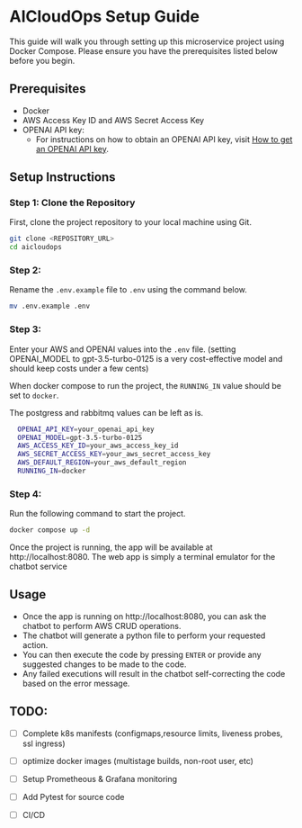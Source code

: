 # AICloudOps Setup Guide

This guide will walk you through setting up this microservice project using Docker Compose. Please ensure you have the prerequisites listed below before you begin.

## Prerequisites

- Docker
- AWS Access Key ID and AWS Secret Access Key
- OPENAI API key: 
  - For instructions on how to obtain an OPENAI API key, visit [How to get an OPENAI API key](https://www.maisieai.com/help/how-to-get-an-openai-api-key-for-chatgpt).

## Setup Instructions

### Step 1: Clone the Repository

First, clone the project repository to your local machine using Git.

```bash
git clone <REPOSITORY_URL>
cd aicloudops
```

### Step 2: 
Rename the `.env.example` file to `.env` using the command below.

```bash
mv .env.example .env
```

### Step 3:
 Enter your AWS and OPENAI values into the `.env` file. (setting OPENAI_MODEL to gpt-3.5-turbo-0125 is a very cost-effective model and should keep costs under a few cents)

 When docker compose to run the project, the `RUNNING_IN` value should be set to `docker`.
 
 The postgress and rabbitmq values can be left as is.

 ```bash
   OPENAI_API_KEY=your_openai_api_key
   OPENAI_MODEL=gpt-3.5-turbo-0125
   AWS_ACCESS_KEY_ID=your_aws_access_key_id
   AWS_SECRET_ACCESS_KEY=your_aws_secret_access_key
   AWS_DEFAULT_REGION=your_aws_default_region
   RUNNING_IN=docker
 ```
### Step 4:

Run the following command to start the project.

```bash
docker compose up -d
```
Once the project is running, the app will be available at http://localhost:8080. The web app is simply a terminal emulator for the chatbot service

## Usage

- Once the app is running on http://localhost:8080, you can ask the chatbot to perform AWS CRUD operations.
- The chatbot will generate a python file to perform your requested action.
- You can then execute the code by pressing `ENTER` or provide any suggested changes to be made to the code.
- Any failed executions will result in the chatbot self-correcting the code based on the error message.


## TODO:
- [ ] Complete k8s manifests (configmaps,resource limits, liveness probes, ssl ingress)
- [ ] optimize docker images (multistage builds, non-root user, etc)
- [ ] Setup Prometheous & Grafana monitoring
- [ ] Add Pytest for source code
- [ ] CI/CD

